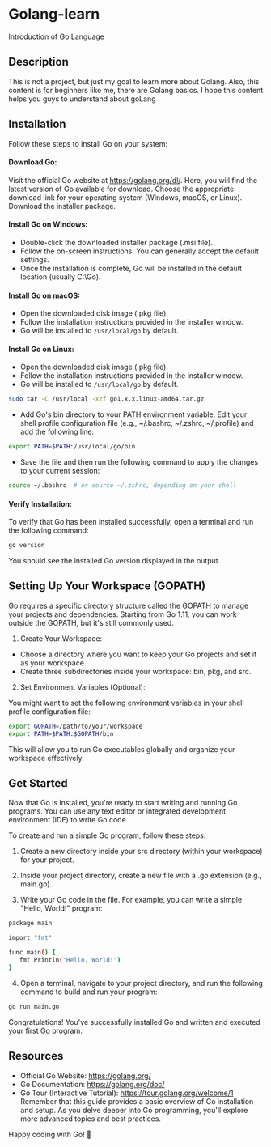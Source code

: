 # Golang-learn
Introduction of Go Language

## Description
This is not a project, but just my goal to learn more about Golang. Also, this content is for beginners like me, there are Golang basics.
I hope this content helps you guys to understand about goLang

## Installation
Follow these steps to install Go on your system:
#### Download Go:
Visit the official Go website at https://golang.org/dl/. Here, you will find the latest version of Go available for download. 
Choose the appropriate download link for your operating system (Windows, macOS, or Linux). Download the installer package.
#### Install Go on Windows:
- Double-click the downloaded installer package (.msi file).
- Follow the on-screen instructions. You can generally accept the default settings.
- Once the installation is complete, Go will be installed in the default location (usually C:\Go).
#### Install Go on macOS:
- Open the downloaded disk image (.pkg file).
- Follow the installation instructions provided in the installer window.
- Go will be installed to `/usr/local/go` by default.
#### Install Go on Linux:
- Open the downloaded disk image (.pkg file).
- Follow the installation instructions provided in the installer window.
- Go will be installed to `/usr/local/go` by default.
```sh
sudo tar -C /usr/local -xzf go1.x.x.linux-amd64.tar.gz
```
- Add Go's bin directory to your PATH environment variable. Edit your shell profile configuration file (e.g., ~/.bashrc, ~/.zshrc, ~/.profile) and add the following line:
```sh
export PATH=$PATH:/usr/local/go/bin
```
- Save the file and then run the following command to apply the changes to your current session:
```sh
source ~/.bashrc  # or source ~/.zshrc, depending on your shell
```
#### Verify Installation:
To verify that Go has been installed successfully, open a terminal and run the following command:
```sh
go version
```
You should see the installed Go version displayed in the output.

## Setting Up Your Workspace (GOPATH)
Go requires a specific directory structure called the GOPATH to manage your projects and dependencies. 
Starting from Go 1.11, you can work outside the GOPATH, but it's still commonly used.
1. Create Your Workspace:
- Choose a directory where you want to keep your Go projects and set it as your workspace.
- Create three subdirectories inside your workspace: bin, pkg, and src.
2. Set Environment Variables (Optional):
  
  You might want to set the following environment variables in your shell profile configuration file:
```sh
export GOPATH=/path/to/your/workspace
export PATH=$PATH:$GOPATH/bin
```
This will allow you to run Go executables globally and organize your workspace effectively.

## Get Started
Now that Go is installed, you're ready to start writing and running Go programs. 
You can use any text editor or integrated development environment (IDE) to write Go code.

To create and run a simple Go program, follow these steps:

1. Create a new directory inside your src directory (within your workspace) for your project.

2. Inside your project directory, create a new file with a .go extension (e.g., main.go).

3. Write your Go code in the file. For example, you can write a simple "Hello, World!" program:
```sh
package main

import "fmt"

func main() {
   fmt.Println("Hello, World!")
}

```
4. Open a terminal, navigate to your project directory, and run the following command to build and run your program:
```sh
go run main.go

```
Congratulations! You've successfully installed Go and written and executed your first Go program.

## Resources
- Official Go Website: https://golang.org/
- Go Documentation: https://golang.org/doc/
- Go Tour (Interactive Tutorial): https://tour.golang.org/welcome/1
Remember that this guide provides a basic overview of Go installation and setup.
As you delve deeper into Go programming, you'll explore more advanced topics and best practices.

Happy coding with Go! 🚀


